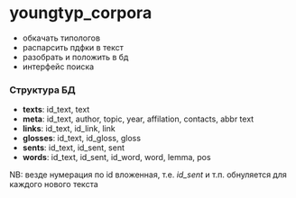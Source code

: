 # youngtyp_corpora


- обкачать типологов
- распарсить пдфки в текст
- разобрать и положить в бд
- интерфейс поиска


### Структура БД
- **texts**:
    id_text, text
- **meta**: id_text, author, topic, year, affilation, contacts, abbr text
- **links**: id_text, id_link, link
- **glosses**: id_text, id_gloss, gloss
- **sents**:
    id_text, id_sent, sent
- **words**:
    id_text, id_sent, id_word, word, lemma, pos

NB: везде нумерация по id вложенная, т.е. *id_sent* и т.п. обнуляется для каждого нового текста
